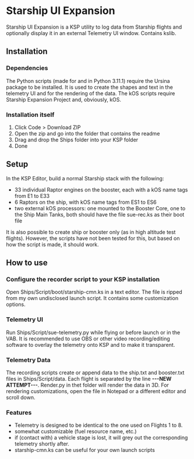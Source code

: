 # Starship UI Expansion

Starship UI Expansion is a KSP utility to log data from Starship flights and optionally display it in an external Telemetry UI window.
Contains kslib.

## Installation

### Dependencies

The Python scripts (made for and in Python 3.11.1) require the Ursina package to be installed. It is used to create the shapes and text in the telemetry UI and for the rendering of the data.
The kOS scripts require Starship Expansion Project and, obviously, kOS.

### Installation itself

1. Click Code > Download ZIP
2. Open the zip and go into the folder that contains the readme
3. Drag and drop the Ships folder into your KSP folder
4. Done

## Setup

In the KSP Editor, build a normal Starship stack with the following:

- 33 individual Raptor engines on the booster, each with a kOS name tags from E1 to E33
- 6 Raptors on the ship, with kOS name tags from ES1 to ES6
- two external kOS processors: one mounted to the Booster Core, one to the Ship Main Tanks, both should have the file sue-rec.ks as their boot file

It is also possible to create ship or booster only (as in high altitude test flights). However, the scripts have not been tested for this, but based on how the script is made, it should work.

## How to use

### Configure the recorder script to your KSP installation

Open Ships/Script/boot/starship-cmn.ks in a text editor. The file is ripped from my own undisclosed launch script. It contains some customization options.

### Telemetry UI

Run Ships/Script/sue-telemetry.py while flying or before launch or in the VAB.
It is recommended to use OBS or other video recording/editing software to overlay the telemetry onto KSP and to make it transparent.

### Telemetry Data

The recording scripts create or append data to the ship.txt and booster.txt files in Ships/Script/data. Each flight is separated by the line **---NEW ATTEMPT---**.
Render.py in thet folder will render the data in 3D. For rendering customizations, open the file in Notepad or a different editor and scroll down.

### Features

- Telemetry is designed to be identical to the one used on Flights 1 to 8.
- somewhat customizable (fuel resource name, etc.)
- if (contact with) a vehicle stage is lost, it will grey out the corresponding telemetry shortly after.
- starship-cmn.ks can be useful for your own launch scripts




